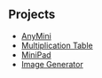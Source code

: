 ## Projects

- [AnyMini](https://phe0nix.github.io/anymini/)
- [Multiplication Table](https://phe0nix.github.io/multiplication-table/)
- [MiniPad](https://phe0nix.github.io/minipad)
- [Image Generator](https://phe0nix.github.io/Image-Generator/)
